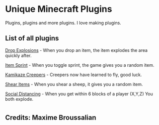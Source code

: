 # Unique Minecraft Plugins

Plugins, plugins and more plugins. I love making plugins.

## List of all plugins

[Drop Explosions](https://github.com/broussalianmax/unique-mc-plugins/tree/DropExplosions)  - When you drop an item, the item explodes the area quickly after. 

[Item Sprint](https://github.com/broussalianmax/unique-mc-plugins/tree/ItemSprint) - When you toggle sprint, the game gives you a random item.

[Kamikaze Creepers](https://github.com/broussalianmax/unique-mc-plugins/tree/Kamikaze-Creepers) - Creepers now have learned to fly, good luck.

[Shear Items](https://github.com/broussalianmax/unique-mc-plugins/tree/ShearItems) - When you shear a sheep, it gives you a random item.

[Social Distancing](https://github.com/broussalianmax/unique-mc-plugins/tree/Social-distancing) - When you get within 6 blocks of a player (X,Y,Z) You both explode.




#
## Credits: Maxime Broussalian
